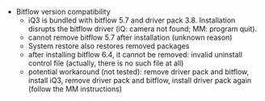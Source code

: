 * Bitflow version compatibility
  * iQ3 is bundled with bitflow 5.7 and driver pack 3.8. Installation disrupts the bitflow driver (iQ: camera not found; MM: program quit).
  * cannot remove bitflow 5.7 after installation (unknown reason)
  * System restore also restores removed packages
  * after installing bitflow 6.4, it cannot be removed: invalid uninstall control file (actually, there is no such file at all)
  * potential workaround (not tested): remove driver pack and bitflow, install iQ3, remove driver pack and bitflow, install driver pack again (follow the MM instructions)

